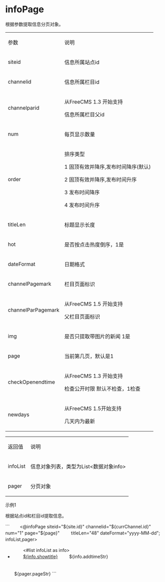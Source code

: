 # infoPage #

<p>
<span>根据参数提取信息分页对象。</span><span></span>
</p>
<table>
<tbody>
<tr>
<td>
<p>
<span>参数</span><span></span>
</p>
</td>
<td>
<p>
<span>说明</span><span></span>
</p>
</td>
</tr>
<tr>
<td>
<p>
<span>siteid</span><span></span>
</p>
</td>
<td>
<p>
<span>信息所属站点id</span><span></span>
</p>
</td>
</tr>
<tr>
<td>
<p>
<span>channelid</span><span></span>
</p>
</td>
<td>
<p>
<span>信息所属栏目id</span><span></span>
</p>
</td>
</tr>
<tr>
<td>
<p>
<span>channelparid</span><span></span>
</p>
</td>
<td>
<p>
<span>从FreeCMS 1.3 开始支持</span><span></span>
</p>
<p>
<span>信息所属栏目父</span><span>id</span><span></span>
</p>
</td>
</tr>
<tr>
<td>
<p>
<span>num</span><span></span>
</p>
</td>
<td>
<p>
<span>每页显示数量</span><span></span>
</p>
</td>
</tr>
<tr>
<td>
<p>
<span>order</span><span></span>
</p>
</td>
<td>
<p>
<span>排序类型  </span><span></span>
</p>
<p>
<span>1 固顶有效并降序,发布时间降序(默认)</span><span></span>
</p>
<p>
<span>2 固顶有效并降序,发布时间升序</span><span></span>
</p>
<p>
<span>3 发布时间降序</span><span></span>
</p>
<p>
<span>4 发布时间升序</span><span></span>
</p>
</td>
</tr>
<tr>
<td>
<p>
<span>titleLen</span><span></span>
</p>
</td>
<td>
<p>
<span>标题显示长度</span><span></span>
</p>
</td>
</tr>
<tr>
<td>
<p>
<span>hot</span><span></span>
</p>
</td>
<td>
<p>
<span>是否按点击热度倒序，1是</span><span></span>
</p>
</td>
</tr>
<tr>
<td>
<p>
<span>dateFormat</span><span></span>
</p>
</td>
<td>
<p>
<span>日期格式</span><span></span>
</p>
</td>
</tr>
<tr>
<td>
<p>
<span>channelPagemark</span><span></span>
</p>
</td>
<td>
<p>
<span>栏目页面标识</span><span></span>
</p>
</td>
</tr>
<tr>
<td>
<p>
<span>channelParPagemark</span><span></span>
</p>
</td>
<td>
<p>
<span>从FreeCMS 1.5 开始支持</span><span></span>
</p>
<p>
<span>父栏目页面标识</span><span></span>
</p>
</td>
</tr>
<tr>
<td>
<p>
<span>img</span><span></span>
</p>
</td>
<td>
<p>
<span>是否只提取带图片的新闻</span><span> </span><span>1是</span><span></span>
</p>
</td>
</tr>
<tr>
<td>
<p>
<span>page</span><span></span>
</p>
</td>
<td>
<p>
<span>当前第几页，默认是1</span><span></span>
</p>
</td>
</tr>
<tr>
<td>
<p>
<span>checkOpenendtime</span><span></span>
</p>
</td>
<td>
<p>
<span>从FreeCMS 1.3 开始支持</span><span></span>
</p>
<p>
<span>检查公开时限</span><span> </span><span>默认不检查，</span><span>1</span><span>检查</span><span></span>
</p>
</td>
</tr>
<tr>
<td>
<p>
<span>newdays</span><span></span>
</p>
</td>
<td>
<p>
<span>从FreeCMS 1.</span><span>5</span><span>开始支持</span><span></span>
</p>
<p>
<span>几天内为最新</span><span></span>
</p>
</td>
</tr>
</tbody>
</table>
<p>
<span></span>
</p>
<table>
<tbody>
<tr>
<td>
<p>
<span>返回值</span><span></span>
</p>
</td>
<td>
<p>
<span>说明</span><span></span>
</p>
</td>
</tr>
<tr>
<td>
<p>
<span>infoList</span><span></span>
</p>
</td>
<td>
<p>
<span>信息对象列表，类型为List<数据对象info></span><span></span>
</p>
</td>
</tr>
<tr>
<td>
<p>
<span>pager</span><span></span>
</p>
</td>
<td>
<p>
<span>分页对象</span><span></span>
</p>
</td>
</tr>
</tbody>
</table>
<p>
<span></span>
</p>
<p>
<span>示例1</span><span></span>
</p>
<p>
<span>根据站点id和栏目id提取信息。</span><span></span>
</p>
```
　　<@infoPage siteid="${site.id}" channelid="${currChannel.id}" num="1" page="${page}"
　　					titleLen="48" dateFormat="yyyy-MM-dd"; infoList,pager>
　　<ul>
　　	<#list infoList as info>
　　	<li>
　　			<a href="${info.pageurl}" target="_blank">${info.showtitle}</a>
　　			${info.addtimeStr}
　　	</li>
　　	</#list>
　　</ul>
　　${pager.pageStr}
</@infoPage>
```
<p>
<img src='http://static.oschina.net/uploads/space/2013/1108/081924_Uumw_916014.png' alt='' /><span></span>
</p>
<p>

</p>